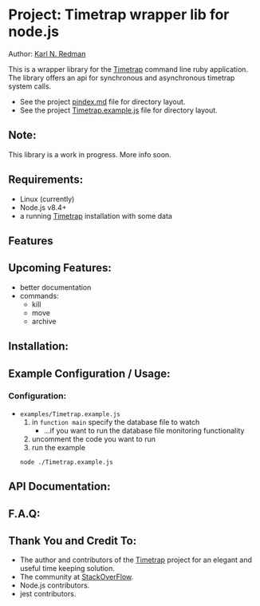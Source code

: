 # Project: Timetrap wrapper lib for node.js

Author: [Karl N. Redman](https://karlredman.github.io/)

This is a wrapper library for the [Timetrap](https://github.com/samg/timetrap) command line ruby application. The library offers an api for synchronous and asynchronous timetrap system calls.

* See the project [pindex.md](https://github.com/karlredman/node-timetrap_wraplib/blob/master/pindex.md) file for directory layout.
* See the project [Timetrap.example.js](https://github.com/karlredman/node-timetrap_wraplib/blob/master/examples/Timetrap.example.js) file for directory layout.

## Note:

This library is a work in progress. More info soon.

## Requirements:
* Linux (currently)
* Node.js v8.4+
* a running [Timetrap](https://github.com/samg/timetrap) installation with some data

## Features

## Upcoming Features:
* better documentation
* commands:
	* kill
	* move
	* archive

## Installation:

## Example Configuration / Usage:
### Configuration:
* `examples/Timetrap.example.js`
	1. in `function main` specify the database file to watch
		* ...if you want to run the database file monitoring functionality
	2. uncomment the code you want to run
	3. run the example
	```
	node ./Timetrap.example.js
	```

## API Documentation:

## F.A.Q:

## Thank You and Credit To:
* The author and contributors of the [Timetrap](https://github.com/samg/timetrap) project for an elegant and useful time keeping solution.
* The community at [StackOverFlow](https://stackoverflow.com).
* Node.js contributors.
* jest contributors.
